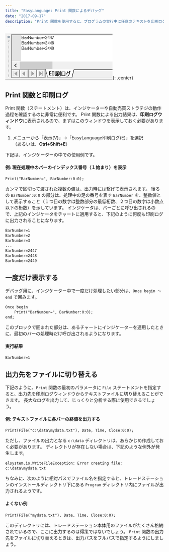 ```yaml
---
title: "EasyLanguage: Print 関数によるデバッグ"
date: "2017-09-17"
description: "Print 関数を使用すると、プログラムの実行中に任意のテキストを印刷ログウィンドウに表示することができます。"
---
```


![print.png](./print.png){: .center}

Print 関数と印刷ログ
----

Print 関数（ステートメント）は、インジケーターや自動売買ストラテジの動作過程を確認するのに非常に便利です。
Print 関数による出力結果は、**印刷ログウィンドウ**に表示されるので、まずはこのウィンドウを表示しておく必要があります。

1. メニューから「表示(V)」→「EasyLanguage印刷ログ(E)」を選択<br>（あるいは、**Ctrl+Shift+E**）

下記は、インジケーターの中での使用例です。

#### 例: 現在処理中のバーのインデックス番号（１始まり）を表示

~~~
Print("BarNumber=", BarNumber:0:0);
~~~

カンマで区切って渡された複数の値は、出力時には繋げて表示されます。
後ろの `BarNumber:0:0` の部分は、処理中の足の番号を表す `BarNumber` を、整数値として表示すること（１つ目の数字は整数部分の最低桁数、２つ目の数字は小数点以下の桁数）を示しています。
インジケータは、バーごとに呼び出されるので、上記のインジケータをチャートに適用すると、下記のように何度も印刷ログに出力されることになります。

~~~
BarNumber=1
BarNumber=2
BarNumber=3
...
BarNumber=2447
BarNumber=2448
BarNumber=2449
~~~

一度だけ表示する
----

デバッグ用に、インジケーター中で一度だけ処理したい部分は、`Once begin ～ end` で囲みます。

~~~
Once begin
    Print("BarNumber=", BarNumber:0:0);
end;
~~~

このブロックで囲まれた部分は、あるチャートにインジケーターを適用したときに、最初のバーの処理時だけ呼び出されるようになります。

#### 実行結果

~~~
BarNumber=1
~~~

出力先をファイルに切り替える
----

下記のように、`Print` 関数の最初のパラメータに `File` ステートメントを指定すると、出力先を印刷ログウィンドウからテキストファイルに切り替えることができます。
長大なログを出力して、じっくりと分析する際に使用できるでしょう。

#### 例: テキストファイルに各バーの終値を出力する

~~~
Print(File("c:\data\mydata.txt"), Date, Time, Close:0:0);
~~~

ただし、ファイルの出力となる `c:\data` ディレクトリは、あらかじめ作成しておく必要があります。
ディレクトリが存在しない場合は、下記のような例外が発生します。

~~~
elsystem.io.WriteFileException: Error creating file: c:\data\mydata.txt
~~~

ちなみに、次のように相対パスでファイル名を指定すると、トレードステーションのインストールディレクトリ下にある `Program` ディレクトリ内にファイルが出力されるようです。

#### よくない例

~~~
Print(File("mydata.txt"), Date, Time, Close:0:0);
~~~

このディレクトリには、トレードステーション本体用のファイルがたくさん格納されているので、ここに出力するのは得策ではないでしょう。
`Print` 関数の出力先をファイルに切り替えるときは、出力パスをフルパスで指定するようにしましょう。

